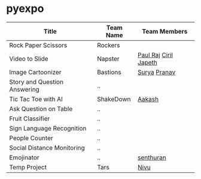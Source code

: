 # pyexpo


| Title  | Team Name | Team Members |
| ------------- | ------------- |------------|
| Rock Paper Scissors | Rockers | |
| Video to Slide | Napster  | [Paul Raj](https://github.com/paulraj916) [Ciril Japeth](https://github.com/CirilJapeth) |
| Image Cartoonizer | Bastions |  [Surya](https://github.com/suryacreatx) [Pranav](https://github.com/PranavRajeswari) |
| Story and Question Answering |  ..  | 
| Tic Tac Toe with AI | ShakeDown  | [Aakash](https://github.com/aakashbd) |
| Ask Question on Table | ..  | 
| Fruit Classifier | ..  | 
| Sign Language Recognition | ..  | 
| People Counter | ..  | 
| Social Distance Monitoring | ..  | 
| Emojinator | ..  | [senthuran](https://github.com/SENTHURANLK/blockly.git)|
| Temp Project | Tars | [Nivu](nivu.me) |
